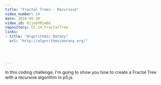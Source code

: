 ```yaml
---
title: "Fractal Trees - Recursive"
video_number: 14
date: 2016-05-30
video_id: 0jjeOYMjmDU
repository: CC_14_FractalTree
links:
- title: "Algorithmic Botany"  
  url: "http://algorithmicbotany.org/"
  


  
---
```


In this coding challenge, I'm going to show you how to create a Fractal Tree with a recursive algorithm in p5.js.

